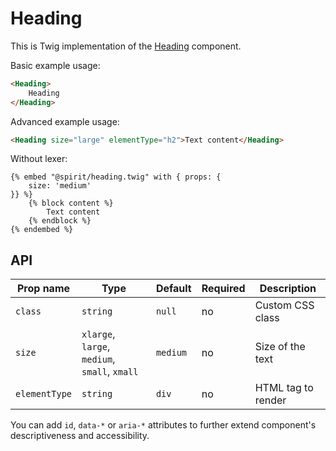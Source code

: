# Heading

This is Twig implementation of the [Heading] component.

Basic example usage:

```html
<Heading>
    Heading
</Heading>
```

Advanced example usage:

```html
<Heading size="large" elementType="h2">Text content</Heading>
```

Without lexer:

```twig
{% embed "@spirit/heading.twig" with { props: {
    size: 'medium'
}} %}
    {% block content %}
        Text content
    {% endblock %}
{% endembed %}
```

## API

| Prop name     | Type                                          | Default  | Required | Description        |
|---------------|-----------------------------------------------|----------|----------|--------------------|
| `class`       | `string`                                      | `null`   | no       | Custom CSS class   |
| `size`        | `xlarge`, `large`, `medium`, `small`, `xmall` | `medium` | no       | Size of the text   |
| `elementType` | `string`                                      | `div`    | no       | HTML tag to render |

You can add `id`, `data-*` or `aria-*` attributes to further extend component's
descriptiveness and accessibility.

[Heading]: https://github.com/lmc-eu/spirit-design-system/tree/main/packages/web-react/src/components/Heading
